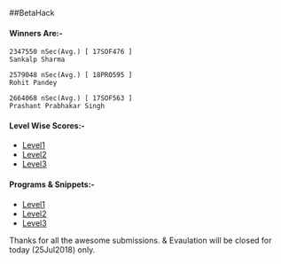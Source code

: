 ##BetaHack 

#### Winners Are:-

```
2347550 nSec(Avg.) [ 17SOF476 ]
Sankalp Sharma

2579048 nSec(Avg.) [ 18PRO595 ]
Rohit Pandey

2664068 nSec(Avg.) [ 17SOF563 ]
Prashant Prabhakar Singh
```

#### Level Wise Scores:-

 - [Level1](https://github.com/Sofocle/BetaHack/blob/master/results/level1.md)
 - [Level2](https://github.com/Sofocle/BetaHack/blob/master/results/level2.md)
 - [Level3](https://github.com/Sofocle/BetaHack/blob/master/results/level3.md)

#### Programs & Snippets:-
 - [Level1](https://github.com/Sofocle/BetaHack/blob/master/programs/level1)
 - [Level2](https://github.com/Sofocle/BetaHack/blob/master/programs/level2)
 - [Level3](https://github.com/Sofocle/BetaHack/blob/master/programs/level3)


Thanks for all the awesome submissions. & Evaulation will be closed for today (25Jul2018) only.